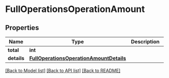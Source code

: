 # FullOperationsOperationAmount

## Properties
Name | Type | Description | Notes
------------ | ------------- | ------------- | -------------
**total** | **int** |  | [optional] 
**details** | [**FullOperationsOperationAmountDetails**](FullOperationsOperationAmountDetails.md) |  | [optional] 

[[Back to Model list]](../README.md#documentation-for-models) [[Back to API list]](../README.md#documentation-for-api-endpoints) [[Back to README]](../README.md)


